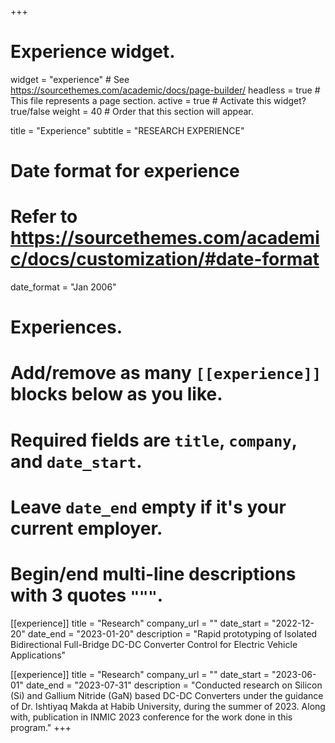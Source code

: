 +++
# Experience widget.
widget = "experience"  # See https://sourcethemes.com/academic/docs/page-builder/
headless = true  # This file represents a page section.
active = true  # Activate this widget? true/false
weight = 40  # Order that this section will appear.

title = "Experience"
subtitle = "RESEARCH EXPERIENCE"

# Date format for experience
#   Refer to https://sourcethemes.com/academic/docs/customization/#date-format
date_format = "Jan 2006"

# Experiences.
#   Add/remove as many `[[experience]]` blocks below as you like.
#   Required fields are `title`, `company`, and `date_start`.
#   Leave `date_end` empty if it's your current employer.
#   Begin/end multi-line descriptions with 3 quotes `"""`.
[[experience]]
  title = "Research"
  company_url = ""
  date_start = "2022-12-20"
  date_end = "2023-01-20"
  description = "Rapid prototyping of Isolated Bidirectional Full-Bridge DC-DC Converter Control for Electric Vehicle Applications"

[[experience]]
  title = "Research"
  company_url = ""
  date_start = "2023-06-01"
  date_end = "2023-07-31"
  description = "Conducted research on Silicon (Si) and Gallium Nitride (GaN) based DC-DC Converters under the guidance of Dr. Ishtiyaq Makda at Habib University, during the summer of 2023. Along with, publication in INMIC 2023 conference for the work done in this program."
+++
